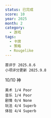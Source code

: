 ```yaml
---
status: 已完成
score: 10
year: 2025
month: 2
category:
  - 游戏
tags:
  - 卡牌
  - 策略
  - Rougelike
---
```

	首评于 2025.8.6
	小项评分更新 2025.9.8

10/10 神

```
美术 1/4 Poor
音乐 1/4 Poor
剧情 0/4 None
玩法 4/4 Superb
体验 4/4 Superb
```

